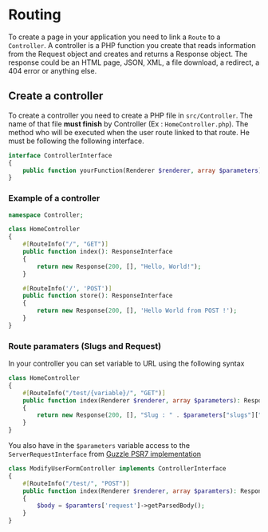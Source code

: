 # Routing

To create a page in your application you need to link a `Route` to a `Controller`. A controller is a PHP function you create that reads information from the Request object and creates and returns a Response object. The response could be an HTML page, JSON, XML, a file download, a redirect, a 404 error or anything else.

## Create a controller

To create a controller you need to create a PHP file in `src/Controller`. The name of that file **must finish** by Controller (Ex : `HomeController.php`). The method who will be executed when the user route linked to that route. He must be following the following interface.

```php
interface ControllerInterface
{
    public function yourFunction(Renderer $renderer, array $parameters): ResponseInterface;
}
```

### Example of a controller

```php
namespace Controller;

class HomeController
{
    #[RouteInfo("/", "GET")]
    public function index(): ResponseInterface
    {
        return new Response(200, [], "Hello, World!");
    }

    #[RouteInfo('/', 'POST')]
    public function store(): ResponseInterface
    {
        return new Response(200, [], 'Hello World from POST !');
    }
}
```

### Route paramaters (Slugs and Request)

In your controller you can set variable to URL using the following syntax

```php
class HomeController
{
    #[RouteInfo("/test/{variable}/", "GET")]
    public function index(Renderer $renderer, array $parameters): ResponseInterface
    {
        return new Response(200, [], "Slug : " . $parameters["slugs"]["variable"]);
    }
}
```

You also have in the `$parameters` variable access to the `ServerRequestInterface` from [Guzzle PSR7 implementation](https://github.com/guzzle/psr7)

```php
class ModifyUserFormController implements ControllerInterface
{
    #[RouteInfo("/test/", "POST")]
    public function index(Renderer $renderer, array $paramters): ResponseInterface
    {
        $body = $paramters['request']->getParsedBody();
    }
}
```
